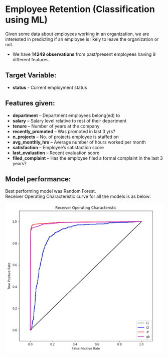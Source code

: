 # Employee Retention (Classification using ML)  
Given some data about employees working in an organization, we are interested in predicting if an employee is likely to leave the organization or not.  
* We have **14249 observations** from past/present employees having 9 different features.  
  
## Target Variable:  
* **status** - Current employment status  

## Features given:  
* **department** – Department employees belong(ed) to  
* **salary** – Salary level relative to rest of their department  
* **tenure** – Number of years at the company  
* **recently_promoted** – Was promoted in last 3 yrs?  
* **n_projects** – No. of projects employee is staffed on  
* **avg_monthly_hrs** – Average number of hours worked per month  
* **satisfaction** – Employee’s satisfaction score  
* **last_evaluation** – Recent evaluation score  
* **filed_complaint** – Has the employee filed a formal complaint in the last 3 years?

## Model performance:
Best performing model was Random Forest.  
Receiver Operating Characteristic curve for all the models is as below:  
  
![alt text](https://github.com/yadavank80/Employee-Retention/blob/master/RoC%20Curve.PNG "RoC Curve")
